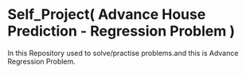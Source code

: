 # Self_Project( Advance House Prediction - Regression Problem )
In this Repository used to solve/practise  problems.and this is Advance Regression Problem.
